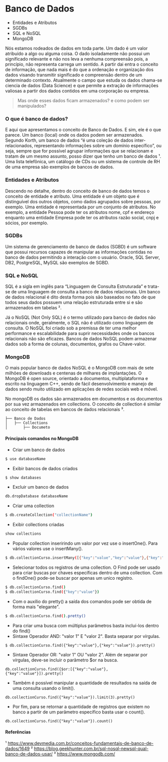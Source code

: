 # Banco de Dados

  - Entidades e Atributos
  - SGDBs
  - SQL e NoSQL
  - MongoDB

Nós estamos rodeados de dados em toda parte. Um dado é um valor atribuído a algo ou alguma coisa. O dado isoladamente não possui um significado relevante e não nos leva a nenhuma compreensão pois, a princípio, não representa carrega um sentido. A partir dai entra o conceito de informação, que nada mais é do que a ordenação e organização dos dados visando transmitir significado e compreensão dentro de um determinado contexto. Atualmente o campo que estuda os dados chama-se ciencia de dados (Data Science) e que permite a extração de informações valiosas a partir dos dados contidos em uma corporação ou empresa.

> Mas onde esses dados ficam armazenados? e como podem ser manipulados?

### O que é banco de dados?

E aqui que apresentamos o conceito de Banco de Dados. E sim, ele é o que parece. Um banco (local) onde os dados podem ser armazenados. Segundo Korth, um banco de dados “é uma coleção de dados inter-relacionados, representando informações sobre um domínio específico”, ou seja, sempre que for possível agrupar informações que se relacionam e tratam de um mesmo assunto, posso dizer que tenho um banco de dados ¹.
Uma lista telefônica, um catálogo de CDs ou um sistema de controle de RH de uma empresa são exemplos de bancos de dados.

### Entidades e Atributos

Descendo no detalhe, dentro do conceito de banco de dados temos o conceito de entidade e atributo. Uma entidade é um objeto que é distinguível dos outros objetos, como dados agrupados sobre pessoas, por exemplo. Uma entidade é representada por um conjunto de atributos. No exemplo, a entidade Pessoa pode ter os atributos nome, cpf e endereço enquanto uma entidade Empresa pode ter os atributos razão social, cnpj e sócios, por exemplo. 

### SGDBs

Um sistema de gerenciamento de banco de dados (SGBD) é um software que possui recursos capazes de manipular as informações contidas no banco de dados permitindo a interação com o usuário. Oracle, SQL Server, DB2, PostgreSQL, MySQL são exemplos de SGBD.

### SQL e NoSQL

SQL é a sigla em inglês para “Linguagem de Consulta Estruturada” e trata-se de uma linguagem de consulta a banco de dados relacionais. Um banco de dados relacional é dito desta forma pois são baseados no fato de que todos seus dados possuem uma relação estruturada entre si e são armazenados em tabelas ². 

Já o NoSQL (Not Only SQL) é o termo utilizado para banco de dados não relacionais onde, geralmente, o SQL não é utilizado como linguagem de consulta. O NoSQL foi criado sob a premissa de ter uma melhor performance e escalabilidade para suprir necessidades onde os bancos relacionais não são eficazes. Bancos de dados NoSQL podem armazenar dados sob a forma de colunas, documentos, grafos ou Chave-valor.

### MongoDB

O mais popular banco de dados NoSQL é o MongoDB com mais de sete milhões de downloads e centenas de milhares de implantações. O MongoDB é open source, orientado a documentos, multiplataforma e escrito na linguagem C++, sendo de fácil desenvolvimento e manejo de dados sendo muito utilizado em aplicações de redes sociais web e móvel.
 
No mongoDB os dados são armazenados em documentos e os documentos por sua vez armazenados em collections. O conceito de collection é similar ao conceito de tabelas em bancos de dados relacionais ³.
```
├── Banco de Dados
│   ├── Collections
│       ├── Documeto
```

#### Principais comandos no MongoDB

* Criar um banco de dados

```sh
$ use databaseName
```

* Exibir bancos de dados criados
```sh
$ show databases
```
* Excluir um banco de dados
```sh
db.dropDatabase databaseName
```
* Criar uma collection
```sh
$ db.createCollection("collectionName")
```
* Exibir collections criadas
```sh
show collections
```
* Popular collection inseririndo um valor por vez use o insertOne(). Para vários valores use o insertMany().
```sh
$ db.collectionCurso.insertMany([{"key":"value","key":"value"},{"key":"value","key":"value"}])
```
* Selecionar todos os registros de uma collection. O Find pode ser usado para criar buscas por chaves específicas dentro de uma collection. Com o findOne() pode-se buscar por apenas um unico registro.

```sh
$ db.collectionCurso.find()
$ db.collectionCurso.find({"key":"value"})
```
* Com o auxílio do pretty() a saída dos comandos pode ser obtida de forma mais "elegante".

```sh
$ db.collectionCurso.find().pretty()
```
* Para criar uma busca com múltiplus parâmetros basta incluí-los dentro do find()
* Sintaxe Operador AND: "valor 1" E "valor 2". Basta separar por vírgulas.
```
$ db.collectionCurso.find({"key":"value"},{"key":"value"}).pretty()
```
* Sintaxe Operador OR: "valor 1" OU "valor 2". Além de separar por vírgulas, deve-se incluir o parâmetro $or na busca.

```
db.collectionCurso.find({$or:[{"key":"value"}, {"key":"value"}]).pretty()
```

* Também é possível manipular a quantidade de resultados na saída de uma consulta usando o limit().
```
db.collectionCurso.find({"key":"value"}).limit(3).pretty()
```
* Por fim, para se retornar a quantidade de registros que existem no banco a partir de um parâmetro específico basta usar o count().
```
db.collectionCurso.find({"key":"value"}).count()
```

#### Referências

¹ https://www.devmedia.com.br/conceitos-fundamentais-de-banco-de-dados/1649
² https://blog.geekhunter.com.br/sql-nosql-newsql-qual-banco-de-dados-usar/
³ https://www.mongodb.com/